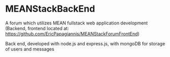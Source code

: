 # MEANStackBackEnd

A forum which utilizes MEAN fullstack web application development (Backend, frontend located at: https://github.com/EricPapagiannis/MEANStackForumFrontEnd)

Back end, developed with node.js and express.js, with mongoDB for storage of users and messages
